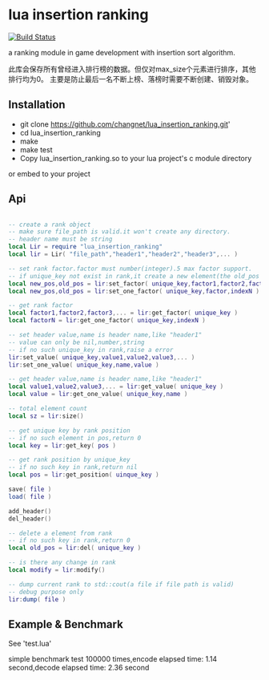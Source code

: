 lua insertion ranking
================
[![Build Status](https://travis-ci.org/changnet/lua_insertion_ranking.svg?branch=master)](https://travis-ci.org/changnet/lua_insertion_ranking)

 a ranking module in game development with insertion sort algorithm.

 此库会保存所有曾经进入排行榜的数据。但仅对max_size个元素进行排序，其他排行均为0。
 主要是防止最后一名不断上榜、落榜时需要不断创建、销毁对象。


Installation
------------

 * git clone https://github.com/changnet/lua_insertion_ranking.git'
 * cd lua_insertion_ranking
 * make
 * make test
 * Copy lua_insertion_ranking.so to your lua project's c module directory

or embed to your project

Api
-----

```lua

-- create a rank object
-- make sure file_path is valid.it won't create any directory.
-- header name must be string
local Lir = require "lua_insertion_ranking"
local lir = Lir( "file_path","header1","header2","header3",... )

-- set rank factor.factor must number(integer).5 max factor support.
-- if unique_key not exist in rank,it create a new element(the old_pos is 0)
local new_pos,old_pos = lir:set_factor( unique_key,factor1,factor2,factor3,... )
local new_pos,old_pos = lir:set_one_factor( unique_key,factor,indexN )

-- get rank factor
local factor1,factor2,factor3,... = lir:get_factor( unique_key )
local factorN = lir:get_one_factor( unique_key,indexN )

-- set header value,name is header name,like "header1"
-- value can only be nil,number,string
-- if no such unique_key in rank,raise a error
lir:set_value( unique_key,value1,value2,value3,... )
lir:set_one_value( unique_key,name,value )

-- get header value,name is header name,like "header1"
local value1,value2,value3,... = lir:get_value( unique_key )
local value = lir:get_one_value( unique_key,name )

-- total element count
local sz = lir:size()

-- get unique key by rank position
-- if no such element in pos,return 0
local key = lir:get_key( pos )

-- get rank position by unique_key
-- if no such key in rank,return nil
local pos = lir:get_position( uinque_key )

save( file )
load( file )

add_header()
del_header()

-- delete a element from rank
-- if no such key in rank,return 0
local old_pos = lir:del( unique_key )

-- is there any change in rank
local modify = lir:modify()

-- dump current rank to std::cout(a file if file path is valid)
-- debug purpose only
lir:dump( file )
```
Example & Benchmark
-------

See 'test.lua'   

simple benchmark test 100000 times,encode elapsed time: 1.14 second,decode elapsed time: 2.36 second

